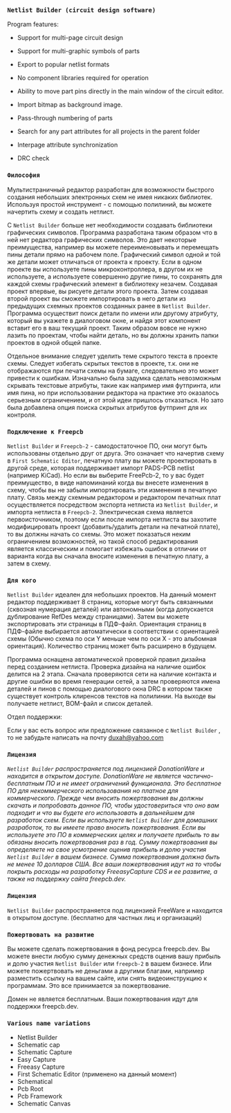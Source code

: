 ### `Netlist Builder (circuit design software)`

Program features:

* Support for multi-page circuit design

* Support for multi-graphic symbols of parts

* Export to popular netlist formats

* No component libraries required for operation

* Ability to move part pins directly in the main window of the circuit editor.

* Import bitmap as background image.

* Pass-through numbering of parts

* Search for any part attributes for all projects in the parent folder

* Interpage attribute synchronization

* DRC check

### `Философия`

Мультистраничный редактор разработан для возможности быстрого создания небольших электронных схем не имея никаких библиотек. Используя простой инструмент - с помощью полилиний, вы можете начертить схему и создать нетлист.

С `Netlist Builder` больше нет необходимости создавать библиотеки графических символов. Программа разработана таким образом что в ней нет редактора графических символов. Это дает некоторые преимущества, например вы можете переименовывать и перемещать пины детали прямо на рабочем поле. Графический символ одной и той же детали может отличаться от проекта к проекту. Если в одном проекте вы используете пины микроконтроллера, в другом их не используете, а используете совершенно другие пины, то сохранять для каждой схемы графический элемент в библиотеку незачем. Создавая проект впервые, вы рисуете детали этого проекта. Затем создавая второй проект вы сможете импортировать в него детали из предыдущих схемных проектов созданных ранее в `Netlist Builder`. Программа осуществит поиск детали по имени или другому атрибуту, который вы укажете в диалоговом окне, и найдя этот компонент вставит его в ваш текущий проект. Таким образом вовсе не нужно лазить по проектам, чтобы найти деталь, но вы должны хранить папки проектов в одной общей папке.

Отдельное внимание следует уделить теме  скрытого текста в проекте схемы. Следует избегать скрытых текстов в проекте, т.к. они не отображаются при печати схемы на бумаге, следовательно это может привести к ошибкам. Изначально была задумка сделать невозможным скрывать текстовые атрибуты, такие как например имя футпринта, или имя пина, но при использовании редактора на практике это оказалось серьезным ограничением, и от этой идеи пришлось отказаться. Но зато была добавлена опция поиска скрытых атрибутов футпринт для их контроля. 

### `Подключение к Freepcb`

`Netlist Builder` и `Freepcb-2` - самодостаточное ПО, они могут быть использованы отдельно друг от друга. Это означает что начертив схему в `First Schematic Editor`, печатную плату вы можете проектировать в другой среде, которая поддерживает импорт PADS-PCB netlist (например KiCad). Но если вы выберите FreePcb-2, то у вас будет преимущество, в виде напоминаний когда вы внесете изменения в схему, чтобы вы не забыли импортировать эти изменения в печатную плату. Связь между схемным редактором и редактором печатных плат осуществляется посредством экспорта нетлиста из `Netlist Builder`, и импорта нетлиста в `Freepcb-2`. Электрическая схема является первоисточником, поэтому если после импорта нетлиста вы захотите модифицировать проект (добавить/удалить детали на печатной плате), то вы должны начать со схемы. Это может показаться неким ограничением возможностей, но такой способ редактирования является классическим и помогает избежать ошибок в отличии от варианта когда вы сначала вносите изменения в печатную плату, а затем в схему.

### `Для кого`

`Netlist Builder` идеален для небольших проектов. На данный момент редактор поддерживает 8 страниц, которые могут быть связанными (сквозная нумерация деталей) или автономными (когда допускается дублирование RefDes между страницами). Затем вы можете экспортировать эти страницы в ПДФ-файл. Ориентация страниц в ПДФ-файле выбирается автоматически в соответствии с ориентацией схемы (Обычно схема по оси Y меньше чем по оси X - это альбомная ориентация). Количество страниц может быть расширено в будущем. 

Программа оснащена автоматической проверкой правил дизайна перед созданием нетлиста. Проверка дизайна на наличие ошибок делится на 2 этапа. Сначала проверяются сети на наличие контакта и другие ошибки во время генерации сетей, а затем проверяются имена деталей и пинов с помощью диалогового окна DRC в котором также существует контроль клиренсов текстов на полилинии.
На выходе вы получаете нетлист, BOM-файл и список деталей. 

Отдел поддержки:

Если у вас есть вопрос или предложение связанное с `Netlist Builder` , то не забудьте написать на почту duxah@yahoo.com

### `Лицензия`

_`Netlist Builder` распространяется под лицензией DonationWare и находится в открытом доступе. DonationWare не является частично-бесплатным ПО и не имеет ограничений функционала. Это бесплатное ПО для некоммерческого использования но платное для коммерческого. Прежде чем вносить пожертвования вы должны скачать и попробовать данное ПО, чтобы удостовериться что оно вам подходит и что вы будете его использовать в дальнейшем для разработок схем. Если вы используете `Netlist Builder` для домашних разработок, то вы имеете право вносить пожертвования. Если вы используете это ПО в коммерческих целях и получаете прибыль то вы обязаны вносить пожертвования раз в год. Сумму пожертвования вы определяете на свое усмотрение оценив прибыль и долю участия `Netlist Builder` в вашем бизнесе. Сумма пожертвования должна быть не менее 10 долларов США. Все ваши пожертвования идут на то чтобы покрыть расходы на разработку FreeasyCapture CDS и ее развитие, а также на поддержку сайта freepcb.dev._

### `Лицензия`

`Netlist Builder` распространяется под лицензией FreeWare и находится в открытом доступе. (бесплатно для частных лиц и организаций)

### `Пожертвовать на развитие`

Вы можете сделать пожертвования в фонд ресурса freepcb.dev. Вы можете внести любую сумму денежных средств оценив вашу прибыль и долю участия `Netlist Builder` или `freepcb-2` в вашем бизнесе. Или можете пожертвовать не деньгами а другими благами, например разместить ссылку на вашем сайте, или снять видеоинструкцию к программам. Это все принимается за пожертвование. 

Домен не является бесплатным. Ваши пожертвования идут для поддержки freepcb.dev.

### `Various name variations`

* Netlist Builder
* Schematic cap
* Schematic Capture
* Easy Capture
* Freeasy Capture
* First Schematic Editor (применено на данный момент)
* Schematical
* Pcb Root 
* Pcb Framework
* Schematic Canvas


